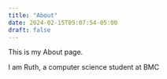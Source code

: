 ```yaml
---
title: "About"
date: 2024-02-15T05:07:54-05:00
draft: false
---
```


This is my About page.

I am Ruth, a computer science student at BMC

